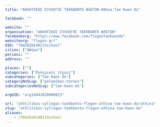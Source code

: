 ```yaml
---
title: "ΑΘΛΗΤΙΚΟΣ ΣΥΛΛΟΓΟΣ ΤΑΕΚΒΟΝΤΟ ΦΛΕΓΩΝ-Αθήνα-Tae Kwon Do"

facebook: ""

website: ""
organisation: "ΑΘΛΗΤΙΚΟΣ ΣΥΛΛΟΓΟΣ ΤΑΕΚΒΟΝΤΟ ΦΛΕΓΩΝ"
facebookorg: "https://www.facebook.com/flegontaekwondo"
websiteorg: "flegon.gr/"
UID: "7042020140113school"
cities: ["Αθήνα"]
perioxi: ""
address: ""

places: [""]
categories: ["Πολεμικές τέχνες"]
subcategories: ["Tae Kwon Do"]
categoryNoSLug: ["polemikes-texnes"]
subcategoriesNoSLug: ["tae-kwon-do"]

orgUID: "org14042020000823"

url: "athlitikos-syllogos-taekbonto-flegon-athina-tae-kwon-do/athina"
slug: "athlitikos-syllogos-taekbonto-flegon-athina-tae-kwon-do"
aliases:
    - /7042020140113school
---
```





